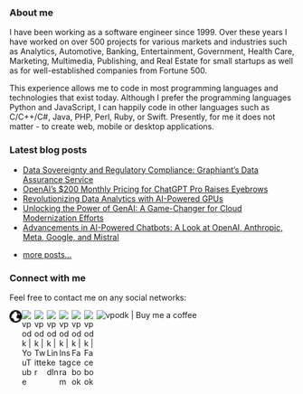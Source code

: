 ### About me

I have been working as a software engineer since 1999. Over these years I have worked on over 500 projects for various markets and industries such as Analytics, Automotive, Banking, Entertainment, Government, Health Care, Marketing, Multimedia, Publishing, and Real Estate for small startups as well as for well-established companies from Fortune 500.

This experience allows me to code in most programming languages and technologies that exist today. Although I prefer the programming languages Python and JavaScript, I can happily code in other languages such as C/C++/C#, Java, PHP, Perl, Ruby, or Swift. Presently, for me it does not matter - to create web, mobile or desktop applications.

### Latest blog posts

<!-- BLOG-POST-LIST:START -->
- [Data Sovereignty and Regulatory Compliance: Graphiant’s Data Assurance Service](https://medium.com/majordigest/data-sovereignty-and-regulatory-compliance-graphiants-data-assurance-service-394c749aad7d?source=rss-22947912adc0------2)
- [OpenAI’s $200 Monthly Pricing for ChatGPT Pro Raises Eyebrows](https://medium.com/majordigest/openais-200-monthly-pricing-for-chatgpt-pro-raises-eyebrows-0d4789824248?source=rss-22947912adc0------2)
- [Revolutionizing Data Analytics with AI-Powered GPUs](https://medium.com/majordigest/revolutionizing-data-analytics-with-ai-powered-gpus-37e8b8bc4d02?source=rss-22947912adc0------2)
- [Unlocking the Power of GenAI: A Game-Changer for Cloud Modernization Efforts](https://medium.com/majordigest/unlocking-the-power-of-genai-a-game-changer-for-cloud-modernization-efforts-9a34df341e3b?source=rss-22947912adc0------2)
- [Advancements in AI-Powered Chatbots: A Look at OpenAI, Anthropic, Meta, Google, and Mistral](https://medium.com/majordigest/advancements-in-ai-powered-chatbots-a-look-at-openai-anthropic-meta-google-and-mistral-2b147c4c0983?source=rss-22947912adc0------2)
<!-- BLOG-POST-LIST:END -->
- [more posts...](https://medium.com/@vpodk)

### Connect with me
Feel free to contact me on any social networks:

[<img align="left" alt="vpodk.com" width="22px" src="https://raw.githubusercontent.com/iconic/open-iconic/master/svg/globe.svg" />][website]
[<img align="left" alt="vpodk | YouTube" width="22px" src="https://cdn.jsdelivr.net/npm/simple-icons@v3/icons/youtube.svg" />][youtube]
[<img align="left" alt="vpodk | Twitter" width="22px" src="https://cdn.jsdelivr.net/npm/simple-icons@v3/icons/twitter.svg" />][twitter]
[<img align="left" alt="vpodk | LinkedIn" width="22px" src="https://cdn.jsdelivr.net/npm/simple-icons@v3/icons/linkedin.svg" />][linkedin]
[<img align="left" alt="vpodk | Instagram" width="22px" src="https://cdn.jsdelivr.net/npm/simple-icons@v3/icons/instagram.svg" />][instagram]
[<img align="left" alt="vpodk | Facebook" width="22px" src="https://cdn.jsdelivr.net/npm/simple-icons@v3/icons/facebook.svg" />][facebook]
[<img align="left" alt="vpodk | Facebook" width="22px" src="https://cdn.jsdelivr.net/npm/simple-icons@v3/icons/medium.svg" />][medium]
[<img align="left" alt="vpodk | Buy me a coffee" height="24px" src="https://cdn.buymeacoffee.com/buttons/default-yellow.png" />][buymeacoffee]
<br>

<!-- Meta data -->
[website]: https://vpodk.com
[twitter]: https://twitter.com/vpodk
[youtube]: https://youtube.com/@vpodk
[instagram]: https://instagram.com/vpodk
[linkedin]: https://linkedin.com/in/vpodk
[facebook]: https://facebook.com/vpodk
[medium]: https://medium.com/@vpodk
[buymeacoffee]: https://www.buymeacoffee.com/vpodk
